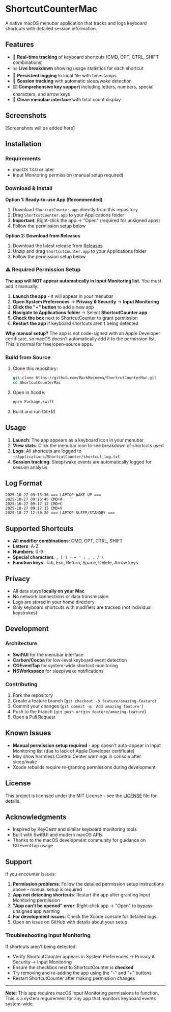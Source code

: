 # ShortcutCounterMac

A native macOS menubar application that tracks and logs keyboard shortcuts with detailed session information.

## Features

- 🎯 **Real-time tracking** of keyboard shortcuts (CMD, OPT, CTRL, SHIFT combinations)
- 📊 **Live breakdown** showing usage statistics for each shortcut
- 💾 **Persistent logging** to local file with timestamps
- 🛌 **Session tracking** with automatic sleep/wake detection
- ⌨️ **Comprehensive key support** including letters, numbers, special characters, and arrow keys
- 📱 **Clean menubar interface** with total count display

## Screenshots

[Screenshots will be added here]

## Installation

### Requirements
- macOS 13.0 or later
- Input Monitoring permission (manual setup required)

### Download & Install

**Option 1: Ready-to-use App (Recommended)**
1. Download `ShortcutCounter.app` directly from this repository
2. Drag `ShortcutCounter.app` to your Applications folder
3. **Important**: Right-click the app → "Open" (required for unsigned apps)
4. Follow the permission setup below

**Option 2: Download from Releases**
1. Download the latest release from [Releases](https://github.com/MarkMeinema/ShortcutCounterMac/releases)
2. Unzip and drag `ShortcutCounter.app` to your Applications folder
3. Follow the permission setup below

### ⚠️ Required Permission Setup

**The app will NOT appear automatically in Input Monitoring list.** You must add it manually:

1. **Launch the app** - it will appear in your menubar
2. **Open System Preferences** → **Privacy & Security** → **Input Monitoring**
3. **Click the "+" button** to add a new app
4. **Navigate to Applications folder** → Select **ShortcutCounter.app**
5. **Check the box** next to ShortcutCounter to grant permission
6. **Restart the app** if keyboard shortcuts aren't being detected

**Why manual setup?** The app is not code-signed with an Apple Developer certificate, so macOS doesn't automatically add it to the permission list. This is normal for free/open-source apps.

### Build from Source

1. Clone this repository:
   ```bash
   git clone https://github.com/MarkMeinema/ShortcutCounterMac.git
   cd ShortcutCounterMac
   ```

2. Open in Xcode:
   ```bash
   open Package.swift
   ```

3. Build and run (⌘+R)

## Usage

1. **Launch**: The app appears as a keyboard icon in your menubar
2. **View stats**: Click the menubar icon to see breakdown of shortcuts used
3. **Logs**: All shortcuts are logged to `~/Applications/ShortcutCounter/shortcut_log.txt`
4. **Session tracking**: Sleep/wake events are automatically logged for session analysis

## Log Format

```
2025-10-27 09:15:30 === LAPTOP WAKE UP ===
2025-10-27 09:16:45 CMD+A
2025-10-27 09:17:12 CMD+C
2025-10-27 09:17:15 CMD+V
2025-10-27 12:30:20 === LAPTOP SLEEP/STANDBY ===
```

## Supported Shortcuts

- **All modifier combinations**: CMD, OPT, CTRL, SHIFT
- **Letters**: A-Z
- **Numbers**: 0-9
- **Special characters**: `, [ ] - = ' ; , . / \`
- **Function keys**: Tab, Esc, Return, Space, Delete, Arrow keys

## Privacy

- All data stays **locally on your Mac**
- No network connections or data transmission
- Logs are stored in your home directory
- Only keyboard shortcuts with modifiers are tracked (not individual keystrokes)

## Development

### Architecture

- **SwiftUI** for the menubar interface
- **Carbon/Cocoa** for low-level keyboard event detection
- **CGEventTap** for system-wide shortcut monitoring
- **NSWorkspace** for sleep/wake notifications

### Contributing

1. Fork the repository
2. Create a feature branch (`git checkout -b feature/amazing-feature`)
3. Commit your changes (`git commit -m 'Add amazing feature'`)
4. Push to the branch (`git push origin feature/amazing-feature`)
5. Open a Pull Request

## Known Issues

- **Manual permission setup required** - app doesn't auto-appear in Input Monitoring list (due to lack of Apple Developer certificate)
- May show harmless Control Center warnings in console after sleep/wake
- Xcode rebuilds require re-granting permissions during development

## License

This project is licensed under the MIT License - see the [LICENSE](LICENSE) file for details.

## Acknowledgments

- Inspired by KeyCastr and similar keyboard monitoring tools
- Built with SwiftUI and modern macOS APIs
- Thanks to the macOS development community for guidance on CGEventTap usage

## Support

If you encounter issues:

1. **Permission problems**: Follow the detailed permission setup instructions above - manual setup is required
2. **App not detecting shortcuts**: Restart the app after granting Input Monitoring permission
3. **"App can't be opened" error**: Right-click app → "Open" to bypass unsigned app warning
4. **For development issues**: Check the Xcode console for detailed logs
5. Open an issue on GitHub with details about your setup

### Troubleshooting Input Monitoring

If shortcuts aren't being detected:
- Verify ShortcutCounter appears in System Preferences → Privacy & Security → Input Monitoring
- Ensure the checkbox next to ShortcutCounter is **checked**
- Try removing and re-adding the app using the "-" and "+" buttons
- Restart ShortcutCounter after making permission changes

---

**Note**: This app requires macOS Input Monitoring permissions to function. This is a system requirement for any app that monitors keyboard events system-wide.
